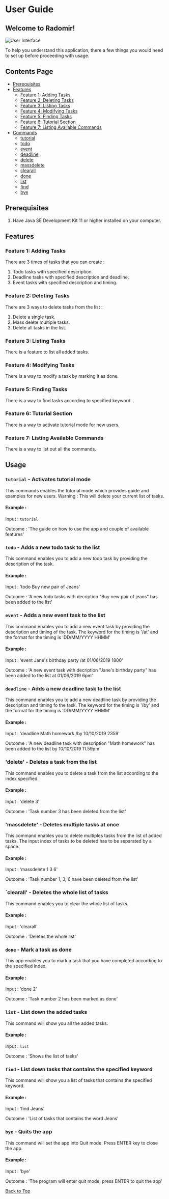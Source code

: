 # User Guide

## Welcome to Radomir!

![User Interface](Ui.png)

To help you understand this application, there a few things 
you would need to set up before proceeding with usage. 

## Contents Page 

* [Prerequisites](#prerequisites)
* [Features](#features)
  * [Feature 1: Adding Tasks](#feature-1-adding-tasks)
  * [Feature 2: Deleting Tasks](#feature-2-deleting-tasks)
  * [Feature 3: Listing Tasks](#feature-3-listing-tasks)
  * [Feature 4: Modifying Tasks](#feature-4-modifying-tasks)
  * [Feature 5: Finding Tasks](#feature-5-finding-tasks)
  * [Feature 6: Tutorial Section](#feature-6-tutorial-section)
  * [Feature 7: Listing Available Commands](#feature-7-listing-available-commands)
* [Commands](#usage)
  * [tutorial](#tutorial---activates-tutorial-mode)
  * [todo](#todo---adds-a-new-todo-task-to-the-list)
  * [event](#event---adds-a-new-event-task-to-the-list)
  * [deadline](#deadline---adds-a-new-deadline-task-to-the-list)
  * [delete](#delete---deletes-a-task-from-the-list)
  * [massdelete](#massdelete---deletes-multiple-tasks-at-once)
  * [clearall](#clearall---deletes-the-whole-list-of-tasks)
  * [done](#done---mark-a-task-as-done)
  * [list](#list---list-down-the-added-tasks)
  * [find](#find---list-down-tasks-that-contains-the-specified-keyword)
  * [bye](#bye---quits-the-app)
    
## Prerequisites
1) Have Java SE Development Kit 11 or higher installed on your computer. 

## Features 

### Feature 1: Adding Tasks
There are 3 times of tasks that you can create :
1) Todo tasks with specified description.
2) Deadline tasks with specified description and deadline.
3) Event tasks with specified description and timing.

### Feature 2: Deleting Tasks
There are 3 ways to delete tasks from the list :
1) Delete a single task.
2) Mass delete multiple tasks.
3) Delete all tasks in the list.

### Feature 3: Listing Tasks
There is a feature to list all added tasks. 

### Feature 4: Modifying Tasks
There is a way to modify a task by marking it as done.

### Feature 5: Finding Tasks
There is a way to find tasks according to specified keyword.

### Feature 6: Tutorial Section
There is a way to activate tutorial mode for new users.

### Feature 7: Listing Available Commands
There is a way to list out all the commands.

## Usage

### `tutorial` - Activates tutorial mode 

This commands enables the tutorial mode which provides guide and examples for new users. 
Warning : This will delete your current list of tasks.

#### Example :

Input : `tutorial`

Outcome : 'The guide on how to use the app and couple of available features'

### `todo` - Adds a new todo task to the list

This command enables you to add a new todo task by providing the description of the task.

#### Example :

Input : 'todo Buy new pair of Jeans'

Outcome : 'A new todo tasks with decription "Buy new pair of jeans" has been added to the list'

### `event` - Adds a new event task to the list

This command enables you to add a new event task by providing the description and timing of the task. 
The keyword for the timing is '/at' and the format for the timing is 'DD/MM/YYYY HHMM'

#### Example :

Input : 'event Jane's birthday party /at 01/06/2019 1800'

Outcome : 'A new event task with decription "Jane's birthday party" has been added to the list at 01/06/2019 6pm'

### `deadline` - Adds a new deadline task to the list

This command enables you to add a new deadline task by providing the description and timing fo the task. 
The keyword for the timing is '/by' and the format for the timing is 'DD/MM/YYYY HHMM'

#### Example :

Input : 'deadline Math homework /by 10/10/2019 2359'

Outcome : 'A new deadline task with description "Math homework" has been added to the list by 10/10/2019 11.59pm'

### 'delete' - Deletes a task from the list

This command enables you to delete a task from the list according to the index specified.

#### Example :

Input : 'delete 3'

Outcome : 'Task number 3 has been deleted from the list'

### 'massdelete' - Deletes multiple tasks at once

This command enables you to delete multiples tasks from the list of added tasks. 
The input index of tasks to be deleted has to be separated by a space.

#### Example :

Input : 'massdelete 1 3 6'

Outcome : 'Task number 1, 3, 6 have been deleted from the list'

### `clearall' - Deletes the whole list of tasks

This command enables you to clear the whole list of tasks.

#### Example : 

Input : 'clearall'

Outcome : 'Deletes the whole list'

### `done` - Mark a task as done

This app enables you to mark a task that you have completed according to the specified index.

#### Example :

Input : 'done 2'

Outcome : 'Task number 2 has been marked as done'

### `list` - List down the added tasks

This command will show you all the added tasks.

#### Example :

Input : `list`

Outcome : 'Shows the list of tasks'

### `find` - List down tasks that contains the specified keyword

This command will show you a list of tasks that contains the specified keyword.

#### Example :

Input : 'find Jeans'

Outcome : 'List of tasks that contains the word Jeans'

### `bye` - Quits the app

This command will set the app into Quit mode. Press ENTER key to close the app.

#### Example :

Input : 'bye'

Outcome : 'The program will enter quit mode, press ENTER to quit the app'

[Back to Top](#user-guide)